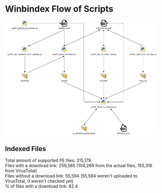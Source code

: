# Winbindex Flow of Scripts

![winbindex-scripts-flow.png](winbindex-scripts-flow.png)

## Indexed Files

<!--FileStats-->
Total amount of supported PE files: 315,179  
Files with a download link: 259,585 (104,269 from the actual files, 155,316 from VirusTotal)  
Files without a download link: 55,594 (55,594 weren't uploaded to VirusTotal, 0 weren't checked yet)  
% of files with a download link: 82.4  
<!--/FileStats-->
